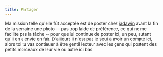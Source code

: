 ```yaml
---
title: Partager
---
```


Ma mission telle qu'elle fût acceptée est de poster chez
[jadawin](http://www.tuxaco.net/blog/) avant la fin de la semaine une photo --
pas trop laide de préférence, ce qui ne me facilite pas la tâche -- pour que
lui continue de poster ici, un peu, autant qu'il en a envie en fait.
D'ailleurs il n'est pas le seul à avoir un compte ici, alors toi tu vas
continuer à être gentil lecteur avec les gens qui postent des petits morceaux
de leur vie ou autre ici bas.

